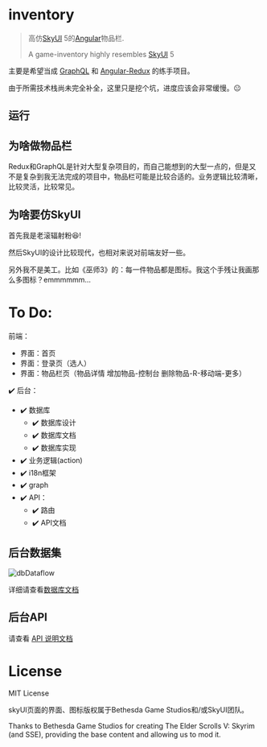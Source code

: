 # inventory
> 高仿[SkyUI](https://www.nexusmods.com/skyrimspecialedition/mods/12604) 5的[Angular](https://github.com/angular/angular)物品栏.
> 
> A game-inventory highly resembles [SkyUI](https://www.nexusmods.com/skyrimspecialedition/mods/12604) 5

主要是希望当成 [GraphQL](https://github.com/graphql/graphql-js) 和 [Angular-Redux](https://github.com/angular-redux/store) 的练手项目。

由于所需技术栈尚未完全补全，这里只是挖个坑，进度应该会非常缓慢。😐

## 运行


## 为啥做物品栏
Redux和GraphQL是针对大型复杂项目的，而自己能想到的大型一点的，但是又不是复杂到我无法完成的项目中，物品栏可能是比较合适的。业务逻辑比较清晰，比较灵活，比较常见。

## 为啥要仿SkyUI

首先我是老滚辐射粉😆!

然后SkyUI的设计比较现代，也相对来说对前端友好一些。

另外我不是美工。比如《巫师3》的：每一件物品都是图标。我这个手残让我画那么多图标？emmmmmm...


# To Do:

前端：

- 界面：首页
- 界面：登录页（选人）
- 界面：物品栏页（物品详情 增加物品-控制台 删除物品-R-移动端-更多）

✔️ 后台：

- ✔️ 数据库
  - ✔️ 数据库设计
  - ✔️ 数据库文档
  - ✔️ 数据库实现
- ✔️ 业务逻辑(action)
- ✔️ i18n框架
- ✔️ graph
- ✔️ API： 
  - ✔️ 路由
  - ✔️ API文档

## 后台数据集

![dbDataflow](https://i.imgur.com/fI0uVF4.png)

详细请查看[数据库文档](https://github.com/valorad/inventory/tree/master/server/src/database)

## 后台API

请查看 [API 说明文档](https://valoradinventory.docs.apiary.io/)

# License

MIT License

skyUI页面的界面、图标版权属于Bethesda Game Studios和/或SkyUI团队。

Thanks to Bethesda Game Studios for creating The Elder Scrolls V: Skyrim (and SSE), providing the base content and allowing us to mod it.